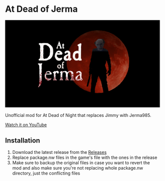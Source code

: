 # At Dead of Jerma

![Banner](./banner.png)

Unofficial mod for At Dead of Night that replaces Jimmy with Jerma985.

[Watch it on YouTube](https://www.youtube.com/watch?v=bBgYWs2MOC8)

## Installation

1. Download the latest release from the [Releases](https://github.com/AtDeadOfNight/at-dead-of-jerma-mod/Releases)
2. Replace package.nw files in the game's file with the ones in the release
3. Make sure to backup the original files in case you want to revert the mod and also make sure you're not replacing whole package.nw directory, just the conflicting files